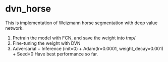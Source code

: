 # dvn_horse
This is implementation of Weizmann horse segmentation with deep value network.

1. Pretrain the model with FCN, and save the weight into tmp/
2. Fine-tuning the weight with DVN
3. Adversarial + Inference (init=0) + Adam(lr=0.0001, weight_decay=0.001) +  Seed=0 Have best performance so far.

